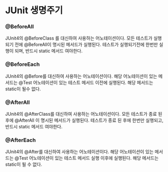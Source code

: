 # JUnit 생명주기

### @BeforeAll

JUnit4의 @BeforeClass 를 대신하여 사용하는 어노테이션이다.
모든 테스트가 실행되기 전에 @BeforeAll이 명시된 메서드가 실행된다.
테스트가 실행되기전에 한번만 실행이 되며, 반드시 static 메서드 여야한다.

### @BeforeEach

JUnit4의 @Before를 대신하여 사용하는 어노테이션이다.
해당 어노테이션이 있는 메서드는 @Test 어노테이션이 있는 테스트 메서드 이전에 실행된다.
해당 메서드는 static이 될수 없다.

### @AfterAll

JUnit4의 @AfterClass를 대신하여 사용하는 어노테이션이다.
모든 테스트가 종료 된 후에 @AfterAll 이 명시된 메서드가 실행된다.
테스트가 종료 된 후에 한번만 실행되고, 반드시 static 메서드 여야한다.

### @AfterEach

JUnit4의 @After를 대신하여 사용하는 어노테이션이다.
해당 어노테이션이 있는 메서드는 @Test 어노테이션이 있는 테스트 메서드 실행 이후에 실행된다.
해당 메서드는 static이 될 수 없다.
